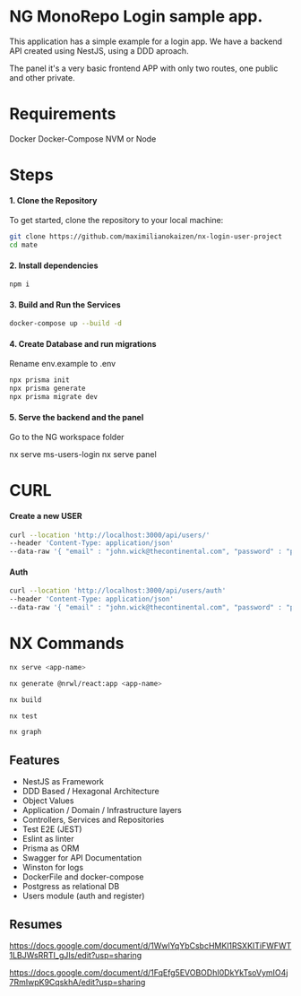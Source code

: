 
# NG MonoRepo Login sample app.

This application has a simple example for a login app.
We have a backend API created using NestJS, using a DDD aproach.

The panel it's a very basic frontend APP with only two routes, one public and other private.

# Requirements

Docker
Docker-Compose
NVM or Node 

# Steps

#### 1. Clone the Repository

To get started, clone the repository to your local machine:

```bash
git clone https://github.com/maximilianokaizen/nx-login-user-project
cd mate
```

#### 2. Install dependencies
```bash
npm i 
```

#### 3. Build and Run the Services

```bash
docker-compose up --build -d
```

#### 4. Create Database and run migrations

Rename env.example to .env

```bash
npx prisma init
npx prisma generate 
npx prisma migrate dev
```

#### 5. Serve the backend and the panel

Go to the NG workspace folder

nx serve ms-users-login
nx serve panel

# CURL

#### Create a new USER

```bash
curl --location 'http://localhost:3000/api/users/'
--header 'Content-Type: application/json'
--data-raw '{ "email" : "john.wick@thecontinental.com", "password" : "password", "name" : "John", "lastName" : "Wick" }'
```
#### Auth

```bash
curl --location 'http://localhost:3000/api/users/auth'
--header 'Content-Type: application/json'
--data-raw '{ "email" : "john.wick@thecontinental.com", "password" : "password" }'
```

# NX Commands

```bash
nx serve <app-name>
```
```bash
nx generate @nrwl/react:app <app-name>
```
```bash
nx build
```
```bash
nx test
```
```bash
nx graph
```

## Features
- NestJS as Framework
- DDD Based / Hexagonal Architecture
- Object Values
- Application / Domain / Infrastructure layers
- Controllers, Services and Repositories
- Test E2E (JEST)
- Eslint as linter
- Prisma as ORM
- Swagger for API Documentation
- Winston for logs
- DockerFile and docker-compose
- Postgress as relational DB 
- Users module (auth and register)

## Resumes

https://docs.google.com/document/d/1WwlYqYbCsbcHMKl1RSXKITiFWFWT1LBJWsRRTI_gJIs/edit?usp=sharing

https://docs.google.com/document/d/1FqEfg5EVOBODhI0DkYkTsoVymIO4j7RmIwpK9CqskhA/edit?usp=sharing




